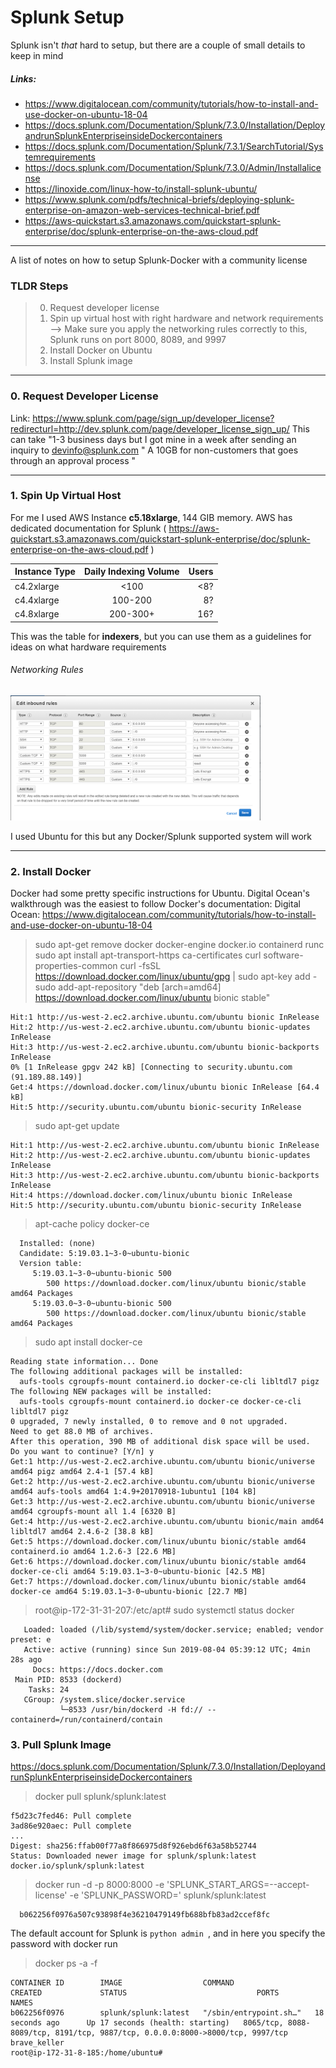 # Splunk Setup

Splunk isn't *that* hard to setup, but there are a couple of small details to keep in mind

##### Links:
- https://www.digitalocean.com/community/tutorials/how-to-install-and-use-docker-on-ubuntu-18-04
- https://docs.splunk.com/Documentation/Splunk/7.3.0/Installation/DeployandrunSplunkEnterpriseinsideDockercontainers
- https://docs.splunk.com/Documentation/Splunk/7.3.1/SearchTutorial/Systemrequirements
- https://docs.splunk.com/Documentation/Splunk/7.3.0/Admin/Installalicense
- https://linoxide.com/linux-how-to/install-splunk-ubuntu/
- https://www.splunk.com/pdfs/technical-briefs/deploying-splunk-enterprise-on-amazon-web-services-technical-brief.pdf
- https://aws-quickstart.s3.amazonaws.com/quickstart-splunk-enterprise/doc/splunk-enterprise-on-the-aws-cloud.pdf
--- 

A list of notes on how to setup Splunk-Docker with a community license

### TLDR Steps
> 0. Request developer license
> 1. Spin up virtual host with right hardware and network requirements
> --> Make sure you apply the networking rules correctly to this, Splunk runs on port 8000, 8089, and 9997
> 2. Install Docker on Ubuntu
> 3. Install Splunk image
--- 

### 0. Request Developer License
Link: https://www.splunk.com/page/sign_up/developer_license?redirecturl=http://dev.splunk.com/page/developer_license_sign_up/
This can take "1-3 business days but I got mine in a week after sending an inquiry to devinfo@splunk.com
" A 10GB for non-customers that goes through an approval process "

--- 


### 1. Spin Up Virtual Host 
For me I used AWS Instance **c5.18xlarge**, 144 GIB memory. AWS has dedicated documentation for Splunk ( https://aws-quickstart.s3.amazonaws.com/quickstart-splunk-enterprise/doc/splunk-enterprise-on-the-aws-cloud.pdf )

| Instance Type       | Daily Indexing Volume       | Users  |
| ------------- |:-------------:| -----:|
| c4.2xlarge   | <100 | <8? |
| c4.4xlarge    | 100-200    |   8? |
| c4.8xlarge | 200-300+     |    16? |

This was the table for **indexers**, but you can use them as a guidelines for ideas on what hardware requirements
###### Networking Rules
<img src="image.png" width="400">

I used Ubuntu for this but any Docker/Splunk supported system will work

--- 

### 2. Install Docker 
Docker had some pretty specific instructions for Ubuntu. Digital Ocean's walkthrough was the easiest to follow
Docker's documentation: 
Digital Ocean: https://www.digitalocean.com/community/tutorials/how-to-install-and-use-docker-on-ubuntu-18-04

> sudo apt-get remove docker docker-engine docker.io containerd runc
> sudo apt install apt-transport-https ca-certificates curl software-properties-common
> curl -fsSL https://download.docker.com/linux/ubuntu/gpg | sudo apt-key add -
> sudo add-apt-repository "deb [arch=amd64] https://download.docker.com/linux/ubuntu bionic stable"
```
Hit:1 http://us-west-2.ec2.archive.ubuntu.com/ubuntu bionic InRelease
Hit:2 http://us-west-2.ec2.archive.ubuntu.com/ubuntu bionic-updates InRelease
Hit:3 http://us-west-2.ec2.archive.ubuntu.com/ubuntu bionic-backports InRelease
0% [1 InRelease gpgv 242 kB] [Connecting to security.ubuntu.com (91.189.88.149)]
Get:4 https://download.docker.com/linux/ubuntu bionic InRelease [64.4 kB]
Hit:5 http://security.ubuntu.com/ubuntu bionic-security InRelease
```
> sudo apt-get update
```
Hit:1 http://us-west-2.ec2.archive.ubuntu.com/ubuntu bionic InRelease
Hit:2 http://us-west-2.ec2.archive.ubuntu.com/ubuntu bionic-updates InRelease
Hit:3 http://us-west-2.ec2.archive.ubuntu.com/ubuntu bionic-backports InRelease
Hit:4 https://download.docker.com/linux/ubuntu bionic InRelease
Hit:5 http://security.ubuntu.com/ubuntu bionic-security InRelease
```
> apt-cache policy docker-ce
```docker-ce:
  Installed: (none)
  Candidate: 5:19.03.1~3-0~ubuntu-bionic
  Version table:
     5:19.03.1~3-0~ubuntu-bionic 500
        500 https://download.docker.com/linux/ubuntu bionic/stable amd64 Packages
     5:19.03.0~3-0~ubuntu-bionic 500
        500 https://download.docker.com/linux/ubuntu bionic/stable amd64 Packages
```
> sudo apt install docker-ce       
```
Reading state information... Done
The following additional packages will be installed:
  aufs-tools cgroupfs-mount containerd.io docker-ce-cli libltdl7 pigz
The following NEW packages will be installed:
  aufs-tools cgroupfs-mount containerd.io docker-ce docker-ce-cli libltdl7 pigz
0 upgraded, 7 newly installed, 0 to remove and 0 not upgraded.
Need to get 88.0 MB of archives.
After this operation, 390 MB of additional disk space will be used.
Do you want to continue? [Y/n] y
Get:1 http://us-west-2.ec2.archive.ubuntu.com/ubuntu bionic/universe amd64 pigz amd64 2.4-1 [57.4 kB]
Get:2 http://us-west-2.ec2.archive.ubuntu.com/ubuntu bionic/universe amd64 aufs-tools amd64 1:4.9+20170918-1ubuntu1 [104 kB]
Get:3 http://us-west-2.ec2.archive.ubuntu.com/ubuntu bionic/universe amd64 cgroupfs-mount all 1.4 [6320 B]
Get:4 http://us-west-2.ec2.archive.ubuntu.com/ubuntu bionic/main amd64 libltdl7 amd64 2.4.6-2 [38.8 kB]
Get:5 https://download.docker.com/linux/ubuntu bionic/stable amd64 containerd.io amd64 1.2.6-3 [22.6 MB]
Get:6 https://download.docker.com/linux/ubuntu bionic/stable amd64 docker-ce-cli amd64 5:19.03.1~3-0~ubuntu-bionic [42.5 MB]
Get:7 https://download.docker.com/linux/ubuntu bionic/stable amd64 docker-ce amd64 5:19.03.1~3-0~ubuntu-bionic [22.7 MB]
```
> root@ip-172-31-31-207:/etc/apt# sudo systemctl status docker
```docker.service - Docker Application Container Engine
   Loaded: loaded (/lib/systemd/system/docker.service; enabled; vendor preset: e
   Active: active (running) since Sun 2019-08-04 05:39:12 UTC; 4min 28s ago
     Docs: https://docs.docker.com
 Main PID: 8533 (dockerd)
    Tasks: 24
   CGroup: /system.slice/docker.service
           └─8533 /usr/bin/dockerd -H fd:// --containerd=/run/containerd/contain
 ```
         
 ### 3. Pull Splunk Image
 https://docs.splunk.com/Documentation/Splunk/7.3.0/Installation/DeployandrunSplunkEnterpriseinsideDockercontainers
> docker pull splunk/splunk:latest
```latest: Pulling from splunk/splunk
f5d23c7fed46: Pull complete
3ad86e920aec: Pull complete
... 
Digest: sha256:ffab00f77a8f866975d8f926ebd6f63a58b52744
Status: Downloaded newer image for splunk/splunk:latest
docker.io/splunk/splunk:latest
```
> docker run -d -p 8000:8000 -e 'SPLUNK_START_ARGS=--accept-license' -e 'SPLUNK_PASSWORD=<password>' splunk/splunk:latest
``` Container ID: 
  b062256f0976a507c93898f4e36210479149fb688bfb83ad2ccef8fc 
```
  The default account for Splunk is ```python admin ```, and in here you specify the password with docker run 
 
> docker ps -a -f <Container ID>
```
CONTAINER ID        IMAGE                  COMMAND                  CREATED             STATUS                             PORTS                                                                           NAMES
b062256f0976        splunk/splunk:latest   "/sbin/entrypoint.sh…"   18 seconds ago      Up 17 seconds (health: starting)   8065/tcp, 8088-8089/tcp, 8191/tcp, 9887/tcp, 0.0.0.0:8000->8000/tcp, 9997/tcp   brave_keller
root@ip-172-31-8-185:/home/ubuntu#
  ```

 


